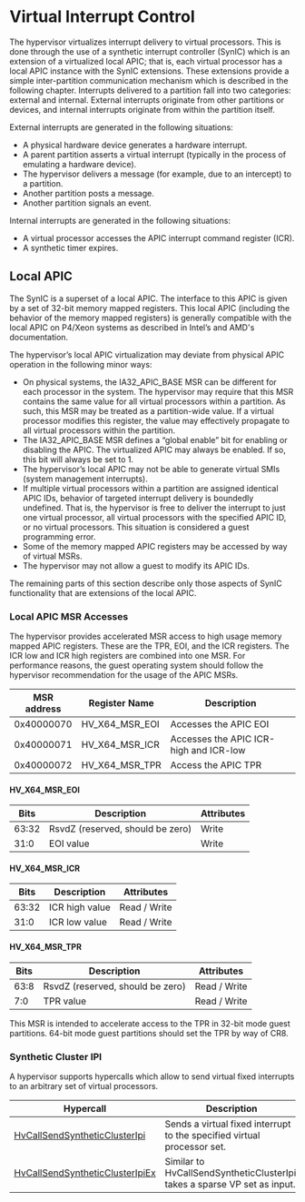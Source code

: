 # Virtual Interrupt Control

The hypervisor virtualizes interrupt delivery to virtual processors. This is done through the use of a synthetic interrupt controller (SynIC) which is an extension of a virtualized local APIC; that is, each virtual processor has a local APIC instance with the SynIC extensions. These extensions provide a simple inter-partition communication mechanism which is described in the following chapter.
Interrupts delivered to a partition fall into two categories: external and internal. External interrupts originate from other partitions or devices, and internal interrupts originate from within the partition itself.

External interrupts are generated in the following situations:

- A physical hardware device generates a hardware interrupt.
- A parent partition asserts a virtual interrupt (typically in the process of emulating a hardware device).
- The hypervisor delivers a message (for example, due to an intercept) to a partition.
- Another partition posts a message.
- Another partition signals an event.

Internal interrupts are generated in the following situations:

- A virtual processor accesses the APIC interrupt command register (ICR).
- A synthetic timer expires.

## Local APIC

The SynIC is a superset of a local APIC. The interface to this APIC is given by a set of 32-bit memory mapped registers. This local APIC (including the behavior of the memory mapped registers) is generally compatible with the local APIC on P4/Xeon systems as described in Intel’s and AMD's documentation.

The hypervisor’s local APIC virtualization may deviate from physical APIC operation in the following minor ways:

- On physical systems, the IA32_APIC_BASE MSR can be different for each processor in the system. The hypervisor may require that this MSR contains the same value for all virtual processors within a partition. As such, this MSR may be treated as a partition-wide value. If a virtual processor modifies this register, the value may effectively propagate to all virtual processors within the partition.
- The IA32_APIC_BASE MSR defines a “global enable” bit for enabling or disabling the APIC. The virtualized APIC may always be enabled. If so, this bit will always be set to 1.
- The hypervisor’s local APIC may not be able to generate virtual SMIs (system management interrupts).
- If multiple virtual processors within a partition are assigned identical APIC IDs, behavior of targeted interrupt delivery is boundedly undefined. That is, the hypervisor is free to deliver the interrupt to just one virtual processor, all virtual processors with the specified APIC ID, or no virtual processors. This situation is considered a guest programming error.
- Some of the memory mapped APIC registers may be accessed by way of virtual MSRs.
- The hypervisor may not allow a guest to modify its APIC IDs.

The remaining parts of this section describe only those aspects of SynIC functionality that are extensions of the local APIC.

### Local APIC MSR Accesses

The hypervisor provides accelerated MSR access to high usage memory mapped APIC registers. These are the TPR, EOI, and the ICR registers. The ICR low and ICR high registers are combined into one MSR. For performance reasons, the guest operating system should follow the hypervisor recommendation for the usage of the APIC MSRs.

| MSR address      | Register Name       | Description                                                                 |
|------------------|---------------------|-----------------------------------------------------------------------------|
| 0x40000070       | HV_X64_MSR_EOI      | Accesses the APIC EOI                                                       |
| 0x40000071       | HV_X64_MSR_ICR      | Accesses the APIC ICR-high and ICR-low                                      |
| 0x40000072       | HV_X64_MSR_TPR      | Access the APIC TPR                                                         |

#### HV_X64_MSR_EOI

| Bits          | Description                         | Attributes                                                  |
|---------------|-------------------------------------|-------------------------------------------------------------|
| 63:32         | RsvdZ (reserved, should be zero)    | Write                                                       |
| 31:0          | EOI value                           | Write                                                       |

#### HV_X64_MSR_ICR

| Bits          | Description                         | Attributes                                                  |
|---------------|-------------------------------------|-------------------------------------------------------------|
| 63:32         | ICR high value                      | Read / Write                                                |
| 31:0          | ICR low value                       | Read / Write                                                |

#### HV_X64_MSR_TPR

| Bits          | Description                         | Attributes                                                  |
|---------------|-------------------------------------|-------------------------------------------------------------|
| 63:8          | RsvdZ (reserved, should be zero)    | Read / Write                                                |
| 7:0           | TPR value                           | Read / Write                                                |

This MSR is intended to accelerate access to the TPR in 32-bit mode guest partitions. 64-bit mode guest partitions should set the TPR by way of CR8.

### Synthetic Cluster IPI

A hypervisor supports hypercalls which allow to send virtual fixed interrupts to an arbitrary set of virtual processors.

| Hypercall                                                                           | Description                                     |
|-------------------------------------------------------------------------------------|-------------------------------------------------|
| [HvCallSendSyntheticClusterIpi](hypercalls/HvCallSendSyntheticClusterIpi.md)      | Sends a virtual fixed interrupt to the specified virtual processor set. |
| [HvCallSendSyntheticClusterIpiEx](hypercalls/HvCallSendSyntheticClusterIpiEx.md)  | Similar to HvCallSendSyntheticClusterIpi, takes a sparse VP set as input.    |
